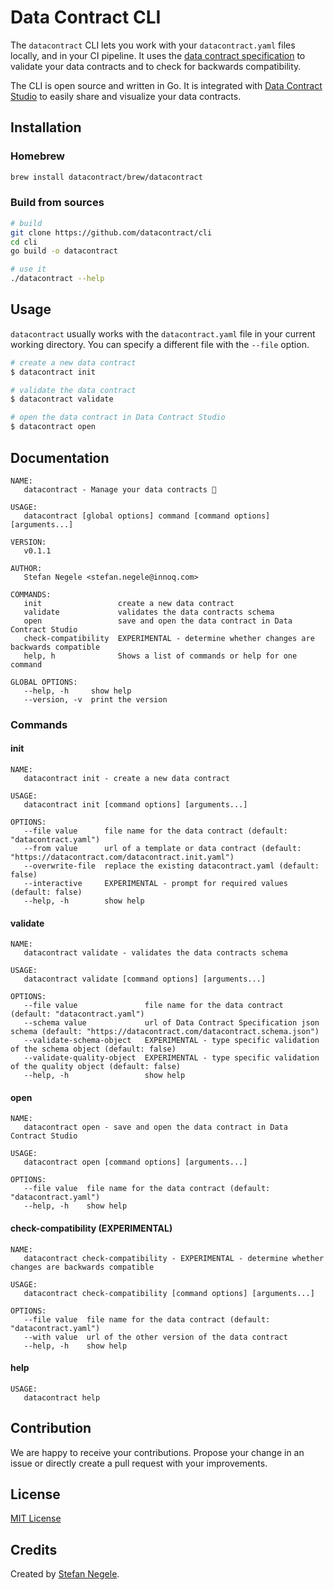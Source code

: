 # Data Contract CLI

The `datacontract` CLI lets you work with your `datacontract.yaml` files locally, and in your CI pipeline. It uses the [data contract specification](https://datacontract.com/) to validate your data contracts and to check for backwards compatibility.

The CLI is open source and written in Go. It is integrated with [Data Contract Studio](https://studio.datacontract.com/) to easily share and visualize your data contracts.

## Installation

### Homebrew
```bash
brew install datacontract/brew/datacontract
```

### Build from sources
```bash
# build
git clone https://github.com/datacontract/cli
cd cli
go build -o datacontract

# use it
./datacontract --help
```

## Usage

`datacontract` usually works with the `datacontract.yaml` file in your current working directory. You can specify a different file with the `--file` option.

```bash
# create a new data contract
$ datacontract init

# validate the data contract
$ datacontract validate

# open the data contract in Data Contract Studio
$ datacontract open
```

## Documentation

```
NAME:
   datacontract - Manage your data contracts 📄

USAGE:
   datacontract [global options] command [command options] [arguments...]

VERSION:
   v0.1.1

AUTHOR:
   Stefan Negele <stefan.negele@innoq.com>

COMMANDS:
   init                 create a new data contract
   validate             validates the data contracts schema
   open                 save and open the data contract in Data Contract Studio
   check-compatibility  EXPERIMENTAL - determine whether changes are backwards compatible
   help, h              Shows a list of commands or help for one command

GLOBAL OPTIONS:
   --help, -h     show help
   --version, -v  print the version
```

### Commands

#### init 
```
NAME:
   datacontract init - create a new data contract

USAGE:
   datacontract init [command options] [arguments...]

OPTIONS:
   --file value      file name for the data contract (default: "datacontract.yaml")
   --from value      url of a template or data contract (default: "https://datacontract.com/datacontract.init.yaml")
   --overwrite-file  replace the existing datacontract.yaml (default: false)
   --interactive     EXPERIMENTAL - prompt for required values (default: false)
   --help, -h        show help
```

#### validate
```
NAME:
   datacontract validate - validates the data contracts schema

USAGE:
   datacontract validate [command options] [arguments...]

OPTIONS:
   --file value               file name for the data contract (default: "datacontract.yaml")
   --schema value             url of Data Contract Specification json schema (default: "https://datacontract.com/datacontract.schema.json")
   --validate-schema-object   EXPERIMENTAL - type specific validation of the schema object (default: false)
   --validate-quality-object  EXPERIMENTAL - type specific validation of the quality object (default: false)
   --help, -h                 show help
```

#### open
```
NAME:
   datacontract open - save and open the data contract in Data Contract Studio

USAGE:
   datacontract open [command options] [arguments...]

OPTIONS:
   --file value  file name for the data contract (default: "datacontract.yaml")
   --help, -h    show help
```


#### check-compatibility (EXPERIMENTAL)
```
NAME:
   datacontract check-compatibility - EXPERIMENTAL - determine whether changes are backwards compatible

USAGE:
   datacontract check-compatibility [command options] [arguments...]

OPTIONS:
   --file value  file name for the data contract (default: "datacontract.yaml")
   --with value  url of the other version of the data contract
   --help, -h    show help
```

#### help
```
USAGE:
   datacontract help
```

## Contribution

We are happy to receive your contributions. Propose your change in an issue or directly create a pull request with your improvements.

## License

[MIT License](LICENSE)

## Credits

Created by [Stefan Negele](https://www.linkedin.com/in/stefan-negele-573153112/).
